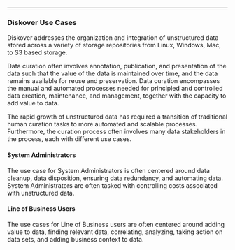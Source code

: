 ___
### Diskover Use Cases

Diskover addresses the organization and integration of unstructured data stored across a variety of storage repositories from Linux, Windows, Mac, to S3 based storage. 

Data curation often involves annotation, publication, and presentation of the data such that the value of the data is maintained over time, and the data remains available for reuse and preservation. Data curation encompasses the manual and automated processes needed for principled and controlled data creation, maintenance, and management, together with the capacity to add value to data. 

The rapid growth of unstructured data has required a transition of traditional human curation tasks to more automated and scalable processes. Furthermore, the curation process often involves many data stakeholders in the process, each with different use cases.

#### System Administrators

The use case for System Administrators is often centered around data cleanup, data disposition, ensuring data redundancy, and automating data. System Administrators are often tasked with controlling costs associated with unstructured data.

#### Line of Business Users

The use cases for Line of Business users are often centered around adding value to data, finding relevant data, correlating, analyzing, taking action on data sets, and adding business context to data.
